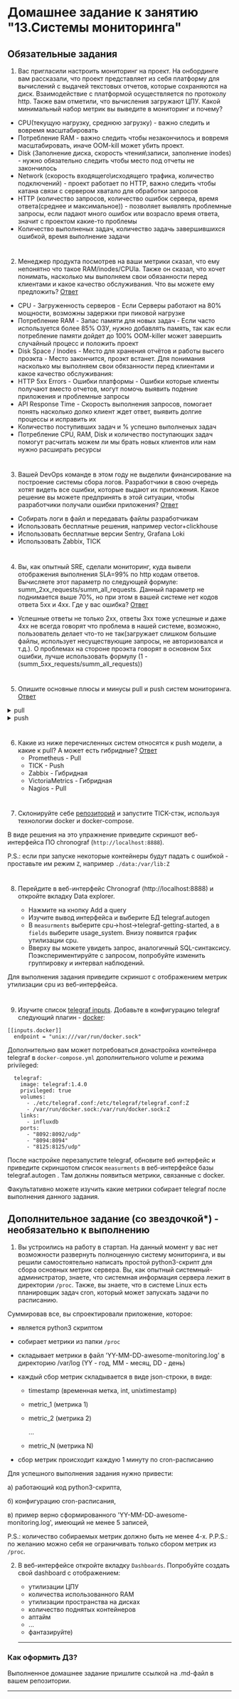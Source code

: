 # Домашнее задание к занятию "13.Системы мониторинга"

## Обязательные задания

1. Вас пригласили настроить мониторинг на проект. На онбординге вам рассказали, что проект представляет из себя 
платформу для вычислений с выдачей текстовых отчетов, которые сохраняются на диск. Взаимодействие с платформой 
осуществляется по протоколу http. Также вам отметили, что вычисления загружают ЦПУ. Какой минимальный набор метрик вы
выведите в мониторинг и почему?

- CPU(текущую нагрузку, среднюю загрузку) - важно следить и вовремя масштабировать
- Потребление RAM - важно следить чтобы незакончилось и вовремя масштабировать, иначе OOM-kill может убить проект.
- Disk (Заполнение диска, скорость чтения\записи, заполнение inodes) - нужно обязательно следить чтобы место под отчеты не закончилось
- Network (скорость входящего\исходящего трафика, количество подключений) - проект работает по HTTP, важно следить чтобы катана связи с сервером хватало для обработки запросов
- HTTP (количество запросов, количество ошибок сервера, время ответа(среднее и максимальное)) - позволяет выявлять проблемные запросы, если падают много ошибок или возрасло время ответа, значит с проектом какие-то проблемы
- Количество выполненых задач, количество задачь завершившихся ошибкой, время выполнение задачи

#
2. Менеджер продукта посмотрев на ваши метрики сказал, что ему непонятно что такое RAM/inodes/CPUla. Также он сказал, 
что хочет понимать, насколько мы выполняем свои обязанности перед клиентами и какое качество обслуживания. Что вы 
можете ему предложить?
<u>Ответ</u>
* CPU - Загруженность серверов - Если Серверы работают на 80% мощности, возможны задержки при пиковой нагрузке
* Потребление RAM - Запас памяти для новых задач - Если часто используется более 85% ОЗУ, нужно добавлять память, так как если потребление памяти дойдет до 100% OOM-killer может завершить случайный процесс и положить проект
* Disk Space / Inodes - Место для хранения отчётов и работы высего проэкта - Место закончится, проэкт встанет.
Для понимания насколько мы выполняем свои обязанности перед клиентами и какое качество обслуживания:
* HTTP 5xx Errors  - Ошибки платформы - Ошибки которые клиенты получают вместо отчетов, могут помочь выявить подение приложения и проблемные запросы
* API Response Time - Скорость выполнения запросов, помогает понять насколько долко клиент ждет ответ, выявить долгие процессы и исправить их
* Количество поступивших задач и % успешно выполненых задач
* Потребление CPU, RAM, Disk и количество поступающих задач помогут расчитать можем ли мы брать новых клиентов или нам нужно расширать ресурсы

#
3. Вашей DevOps команде в этом году не выделили финансирование на построение системы сбора логов. Разработчики в свою 
очередь хотят видеть все ошибки, которые выдают их приложения. Какое решение вы можете предпринять в этой ситуации, 
чтобы разработчики получали ошибки приложения?
<u>Ответ</u>
* Собирать логи в файл и передавать файлы разработчикам
* Использовать бесплатные решения, например vector+clickhouse
* Использовать бесплатные версии Sentry, Grafana Loki
* Использовать Zabbix, TICK 

#
4. Вы, как опытный SRE, сделали мониторинг, куда вывели отображения выполнения SLA=99% по http кодам ответов. 
Вычисляете этот параметр по следующей формуле: summ_2xx_requests/summ_all_requests. Данный параметр не поднимается выше 
70%, но при этом в вашей системе нет кодов ответа 5xx и 4xx. Где у вас ошибка?
<u>Ответ</u>
* Успешные ответы не только 2xx, ответы 3xx тоже успешные и даже 4xx не всегда говорят что проблема в нашей системе, возможно, пользователь делает что-то не так(загружает слишком большие файлы, использует несуществующие запросы, не авторизовался и т.д.). О проблемах на стороне проэкта говорят в основном 5xx ошибки, лучше использовать формулу (1 - (summ_5xx_requests/summ_all_requests))

#
5. Опишите основные плюсы и минусы pull и push систем мониторинга.
<u>Ответ</u>
<details>
<summary>pull</summary>
Сервер опрашивает агентов
+ Упрощение репликации данных в разные системы мониторинга или их резервные копии
+ Более гибкая настройка отправки пакетов данных с метриками
+ Легко добавить новый целевой сервер — не нужно настраивать его на отправку данных
+ UDP — это менее затратный способ передачи данных, из-за чего может возрасти производительность сбора метрик
+ Если агент временно недоступен, сервер может повторить запрос.
- Метрики обновляются только при опросе
- Пропускает кратковременные аномалии между опросами
</details>

<details>
<summary>push</summary> 
Агенты отправляют на сервер
+ Легче контролировать подлинность данных
+ Можно настроить единый proxy server до всех агентов с TLS
+ Упрощённая отладка получения данных с агентов
+ Данные отправляются сразу при изменении (например, каждая ошибка в логе)
+ Можно отправлять любые данные (метрики, логи, трейсы) без привязки к схеме сервера.
+ Сервер не тратит CPU на опрос тысяч агентов.
- При перегрузке сервера или сетевых проблемах UDP-пакеты теряются.
- Нужно настраивать каждый агент на отправку данных (централизованное управление сложнее).
- Агенты должны иметь доступ к серверу мониторинга (риск DDoS при неправильной настройке).
- Если агент упал, его последние метрики не сохранятся (в отличие от Pull, где сервер кеширует данные)
</details>

#
6. Какие из ниже перечисленных систем относятся к push модели, а какие к pull? А может есть гибридные?
<u>Ответ</u>
    - Prometheus - Pull
    - TICK - Push
    - Zabbix - Гибридная
    - VictoriaMetrics - Гибридная
    - Nagios - Pull
#
7. Склонируйте себе [репозиторий](https://github.com/influxdata/sandbox/tree/master) и запустите TICK-стэк, 
используя технологии docker и docker-compose.

В виде решения на это упражнение приведите скриншот веб-интерфейса ПО chronograf (`http://localhost:8888`). 

P.S.: если при запуске некоторые контейнеры будут падать с ошибкой - проставьте им режим `Z`, например
`./data:/var/lib:Z`
#
8. Перейдите в веб-интерфейс Chronograf (http://localhost:8888) и откройте вкладку Data explorer.
        
    - Нажмите на кнопку Add a query
    - Изучите вывод интерфейса и выберите БД telegraf.autogen
    - В `measurments` выберите cpu->host->telegraf-getting-started, а в `fields` выберите usage_system. Внизу появится график утилизации cpu.
    - Вверху вы можете увидеть запрос, аналогичный SQL-синтаксису. Поэкспериментируйте с запросом, попробуйте изменить группировку и интервал наблюдений.

Для выполнения задания приведите скриншот с отображением метрик утилизации cpu из веб-интерфейса.
#
9. Изучите список [telegraf inputs](https://github.com/influxdata/telegraf/tree/master/plugins/inputs). 
Добавьте в конфигурацию telegraf следующий плагин - [docker](https://github.com/influxdata/telegraf/tree/master/plugins/inputs/docker):
```
[[inputs.docker]]
  endpoint = "unix:///var/run/docker.sock"
```

Дополнительно вам может потребоваться донастройка контейнера telegraf в `docker-compose.yml` дополнительного volume и 
режима privileged:
```
  telegraf:
    image: telegraf:1.4.0
    privileged: true
    volumes:
      - ./etc/telegraf.conf:/etc/telegraf/telegraf.conf:Z
      - /var/run/docker.sock:/var/run/docker.sock:Z
    links:
      - influxdb
    ports:
      - "8092:8092/udp"
      - "8094:8094"
      - "8125:8125/udp"
```

После настройке перезапустите telegraf, обновите веб интерфейс и приведите скриншотом список `measurments` в 
веб-интерфейсе базы telegraf.autogen . Там должны появиться метрики, связанные с docker.

Факультативно можете изучить какие метрики собирает telegraf после выполнения данного задания.

## Дополнительное задание (со звездочкой*) - необязательно к выполнению

1. Вы устроились на работу в стартап. На данный момент у вас нет возможности развернуть полноценную систему 
мониторинга, и вы решили самостоятельно написать простой python3-скрипт для сбора основных метрик сервера. Вы, как 
опытный системный-администратор, знаете, что системная информация сервера лежит в директории `/proc`. 
Также, вы знаете, что в системе Linux есть  планировщик задач cron, который может запускать задачи по расписанию.

Суммировав все, вы спроектировали приложение, которое:
- является python3 скриптом
- собирает метрики из папки `/proc`
- складывает метрики в файл 'YY-MM-DD-awesome-monitoring.log' в директорию /var/log 
(YY - год, MM - месяц, DD - день)
- каждый сбор метрик складывается в виде json-строки, в виде:
  + timestamp (временная метка, int, unixtimestamp)
  + metric_1 (метрика 1)
  + metric_2 (метрика 2)
  
     ...
     
  + metric_N (метрика N)
  
- сбор метрик происходит каждую 1 минуту по cron-расписанию

Для успешного выполнения задания нужно привести:

а) работающий код python3-скрипта,

б) конфигурацию cron-расписания,

в) пример верно сформированного 'YY-MM-DD-awesome-monitoring.log', имеющий не менее 5 записей,

P.S.: количество собираемых метрик должно быть не менее 4-х.
P.P.S.: по желанию можно себя не ограничивать только сбором метрик из `/proc`.

2. В веб-интерфейсе откройте вкладку `Dashboards`. Попробуйте создать свой dashboard с отображением:

    - утилизации ЦПУ
    - количества использованного RAM
    - утилизации пространства на дисках
    - количество поднятых контейнеров
    - аптайм
    - ...
    - фантазируйте)
    
    ---

### Как оформить ДЗ?

Выполненное домашнее задание пришлите ссылкой на .md-файл в вашем репозитории.

---

